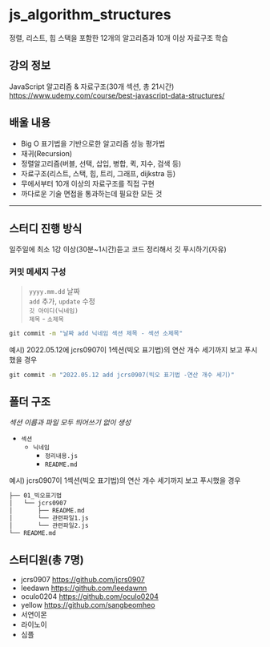 # js_algorithm_structures
정렬, 리스트, 힙 스택을 포함한 12개의 알고리즘과 10개 이상 자료구조 학습

## 강의 정보
JavaScript 알고리즘 & 자료구조(30개 섹션, 총 21시간)<br>
https://www.udemy.com/course/best-javascript-data-structures/

## 배울 내용
- Big O 표기법을 기반으로한 알고리즘 성능 평가법
- 재귀(Recursion)
- 정렬알고리즘(버블, 선택, 삽입, 병합, 퀵, 지수, 검색 등)
- 자료구조(리스트, 스택, 힙, 트리, 그래프, dijkstra 등)
- 무에서부터 10개 이상의 자료구조를 직접 구현
- 까다로운 기술 면접을 통과하는데 필요한 모든 것

<hr>

## 스터디 진행 방식
일주일에 최소 1강 이상(30분~1시간)듣고 코드 정리해서 깃 푸시하기(자유)

### 커밋 메세지 구성
>`yyyy.mm.dd` 날짜 <br>
>`add` 추가, `update` 수정 <br>
>`깃 아이디(닉네임)`<br>
>`제목` - `소제목`
```cmd
git commit -m "날짜 add 닉네임 섹션 제목 - 섹션 소제목"
```

예시) 2022.05.12에 jcrs0907이 1섹션(빅오 표기법)의 연산 개수 세기까지 보고 푸시했을 경우
```cmd
git commit -m "2022.05.12 add jcrs0907(빅오 표기법 -연산 개수 세기)"
```
## 폴더 구조
_섹션 이름과 파일 모두 띄어쓰기 없이 생성_
+ `섹션`
  + `닉네임`
    +  `정리내용.js`
    +  `README.md`
          


예시) jcrs0907이 1섹션(빅오 표기법)의 연산 개수 세기까지 보고 푸시했을 경우


```cmd
├── 01_빅오표기법
│   └── jcrs0907 
│       ├── README.md
│       └── 관련파일1.js
│       └── 관련파일2.js
└── README.md
```

## 스터디원(총 7명)
- jcrs0907 https://github.com/jcrs0907
- leedawn https://github.com/leedawnn
- oculo0204 https://github.com/oculo0204
- yellow https://github.com/sangbeomheo
- 서연이몬
- 라이노이
- 심플
